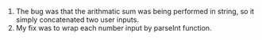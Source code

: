 1. The bug was that the arithmatic sum was being performed in string, so it simply concatenated two user inputs.
2. My fix was to wrap each number input by parseInt function.